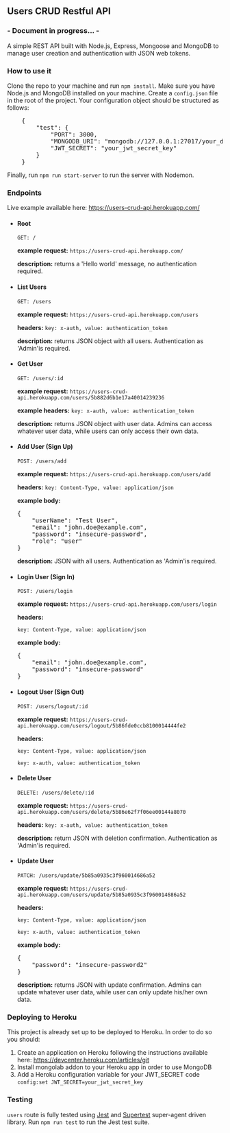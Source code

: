 <h2>Users CRUD Restful API</h2>
<h3>- Document in progress... -</h3>
<p>A simple REST API built with Node.js, Express, Mongoose and MongoDB to manage user creation and authentication with JSON web tokens.</p>

<h3>How to use it</h3>
<p>Clone the repo to your machine and run <code>npm install</code>. Make sure you have Node.js and MongoDB installed on your machine.
Create a <code>config.json</code> file in the root of the project. Your configuration object should be structured as follows:
<pre>
    {
        "test": {
            "PORT": 3000,
            "MONGODB_URI": "mongodb://127.0.0.1:27017/your_db_name",
            "JWT_SECRET": "your_jwt_secret_key"
        }
    }   
</pre>
Finally, run <code>npm run start-server</code> to run the server with Nodemon.</p>

<h3>Endpoints</h3>
<p>Live example available here: <a href="https://users-crud-api.herokuapp.com/" target="blank">https://users-crud-api.herokuapp.com/</a></p>
<ul>
    <li>
        <h4>Root</h4> 
        <code>GET: /</code>
        <p><b>example request:</b> <code>https://users-crud-api.herokuapp.com/</code></p>
        <p><b>description:</b> returns a 'Hello world' message, no authentication required.</p>
    </li>
    <li>
        <h4>List Users</h4> 
        <code>GET: /users</code>
        <p><b>example request:</b> <code>https://users-crud-api.herokuapp.com/users</code></p>
        <p><b>headers:</b> <code>key: x-auth, value: authentication_token</code></p>
        <p><b>description:</b> returns JSON object with all users. Authentication as 'Admin'is required.</p>
    </li>
    <li>
        <h4>Get User</h4> 
        <code>GET: /users/:id</code>
        <p><b>example request:</b> <code>https://users-crud-api.herokuapp.com/users/5b882d6b1e17a40014239236</code></p>
        <p><b>example headers:</b> <code>key: x-auth, value: authentication_token</code></p>
        <p><b>description:</b> returns JSON object with user data. Admins can access whatever user data, while users can only access their own data.</p>
    </li>
    <li>
        <h4>Add User (Sign Up)</h4> 
        <code>POST: /users/add</code>
        <p><b>example request:</b> <code>https://users-crud-api.herokuapp.com/users/add</code></p>
        <p><b>headers:</b> <code>key: Content-Type, value: application/json</code></p>
        <p><b>example body:</b></p>
<pre>
{
    "userName": "Test User",
    "email": "john.doe@example.com",
    "password": "insecure-password",
    "role": "user"
}
</pre>
        <p><b>description:</b> JSON with all users. Authentication as 'Admin'is required.</p>
    </li>
    <li>
        <h4>Login User (Sign In)</h4> 
        <code>POST: /users/login</code>
        <p><b>example request:</b> <code>https://users-crud-api.herokuapp.com/users/login</code></p>
        <p><b>headers:</b> </p>
            <p><code>key: Content-Type, value: application/json</code></p>
        <p><b>example body:</b></p>
<pre>
{
    "email": "john.doe@example.com",
    "password": "insecure-password"
}
</pre>
    </li>
    <li>
        <h4>Logout User (Sign Out)</h4> 
        <code>POST: /users/logout/:id</code>
        <p><b>example request:</b> <code>https://users-crud-api.herokuapp.com/users/logout/5b86fde0ccb8100014444fe2</code></p>
        <p><b>headers:</b></p>
        <p><code>key: Content-Type, value: application/json</code></p>
        <p><code>key: x-auth, value: authentication_token</code></p>
    </li>
    <li>
        <h4>Delete User</h4> 
        <code>DELETE: /users/delete/:id</code>
        <p><b>example request:</b> <code>https://users-crud-api.herokuapp.com/users/delete/5b86e62f7f06ee00144a8070</code></p>
        <p><b>headers:</b> <code>key: x-auth, value: authentication_token</code></p>
        <p><b>description:</b> return JSON with deletion confirmation. Authentication as 'Admin'is required.</p>
    </li>
    <li>
        <h4>Update User</h4> 
        <code>PATCH: /users/update/5b85a0935c3f960014686a52</code>
        <p><b>example request:</b> <code>https://users-crud-api.herokuapp.com/users/update/5b85a0935c3f960014686a52</code></p>
        <p><b>headers:</b></p>
        <p><code>key: Content-Type, value: application/json</code></p>
        <p><code>key: x-auth, value: authentication_token</code></p>
        <p><b>example body:</b></p>
<pre>
{
    "password": "insecure-password2"
}
</pre>
        <p><b>description:</b> returns JSON with update confirmation. Admins can update whatever user data, while user can only update his/her own data.</p>
    </li>
</ul>

<h3>Deploying to Heroku</h3>
<p>This project is already set up to be deployed to Heroku. In order to do so you should:</p>
<ol>
    <li>Create an application on Heroku following the instructions available here: <a href="https://devcenter.heroku.com/articles/git" target="blank">https://devcenter.heroku.com/articles/git</a></li>
    <li>Install mongolab addon to your Heroku app in order to use MongoDB</li>
    <li>Add a Heroku configuration variable for your JWT_SECRET code <code>config:set JWT_SECRET=your_jwt_secret_key</code></li>
</ol>

<h3>Testing</h3>
<p><code>users</code> route is fully tested using <a href="https://github.com/visionmedia/supertest" target="blank">Jest</a> and <a href="https://github.com/visionmedia/supertest" target="blank">Supertest</a> super-agent driven library. Run <code>npm run test</code> to run the Jest test suite.</p>
